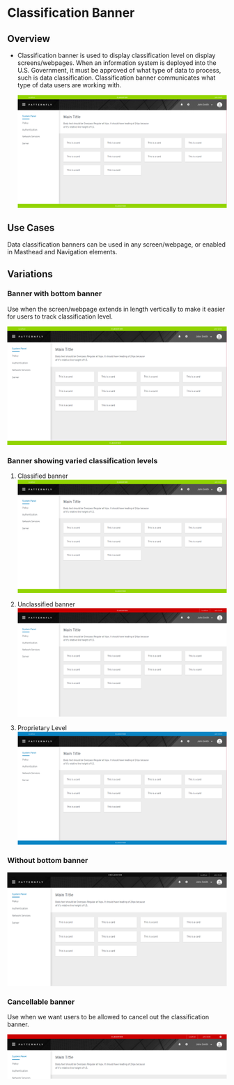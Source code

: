 # Classification Banner


## Overview

* Classification banner is used to display classification level on display screens/webpages. When an information system is deployed into the U.S. Government, it must be approved of what type of data to process, such is data classification. Classification banner communicates what type of data users are working with. 

    ![](img/green.png)

## Use Cases

Data classification banners can be used in any screen/webpage, or enabled in Masthead and Navigation elements.

## Variations

### Banner with bottom banner

Use when the screen/webpage extends in length vertically to make it easier for users to track classification level.

![](img/green.png)

### Banner showing varied classification levels
1. Classified banner
![](img/green.png)

2. Unclassified banner
![](img/red_screen.png)

3. Proprietary Level
![](img/blue.png)

### Without bottom banner

![](img/without_bottom.png)

### Cancellable banner

Use when we want users to be allowed to cancel out the classification banner.

![](img/red_close_clean.png)
